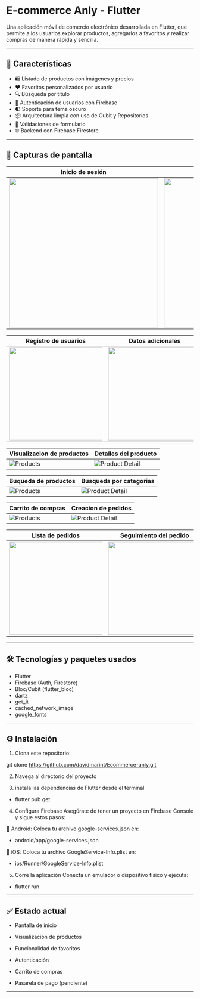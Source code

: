 # E-commerce Anly - Flutter

Una aplicación móvil de comercio electrónico desarrollada en Flutter, que permite a los usuarios explorar productos, agregarlos a favoritos y realizar compras de manera rápida y sencilla.

---

## 🚀 Características

- 🛍️ Listado de productos con imágenes y precios
- ❤️ Favoritos personalizados por usuario
- 🔍 Búsqueda por título
- 👤 Autenticación de usuarios con Firebase
- 🌓 Soporte para tema oscuro
- 📦 Arquitectura limpia con uso de Cubit y Repositorios
- 🧪 Validaciones de formulario
- 🌐 Backend con Firebase Firestore

---

## 📸 Capturas de pantalla


| Inicio de sesión | Verificación |
|-----------------------|---------------------|
| <img src="images/sesion.png" width="400">  | <img src="images/contraseña.png" width="400"> |

| Registro de usuarios | Datos adicionales  |
|----------------------|------------------------|
| <img src="images/registro.png" width="250"> | <img src="images/genero.png" width="250">  |

| Visualizacion de productos | Detalles del producto  |
|----------------------|------------------------|
| ![Products](images/inicio.png) | ![Product Detail](images/detalle.png) |

| Buqueda de productos | Busqueda por categorias  |
|----------------------|------------------------|
| ![Products](images/buscador.png) | ![Product Detail](images/categorias.png) |

| Carrito de compras | Creacion de pedidos  |
|----------------------|------------------------|
| ![Products](images/carro.png) | ![Product Detail](images/realizado.png) |

| Lista de pedidos | Seguimiento del pedido  |
|----------------------|------------------------|
|<img src="images/seguimiento.png" width="250">   | <img src="images/pedido.png" width="250"> |


---

## 🛠️ Tecnologías y paquetes usados

- Flutter
- Firebase (Auth, Firestore)
- Bloc/Cubit (flutter_bloc)
- dartz
- get_it
- cached_network_image
- google_fonts

---

## ⚙️ Instalación

1. Clona este repositorio:

git clone https://github.com/davidmarint/Ecommerce-anly.git

2. Navega al directorio del proyecto

3. instala las dependencias de Flutter desde el terminal 

 - flutter pub get

4. Configura Firebase
Asegúrate de tener un proyecto en Firebase Console y sigue estos pasos:

🔹 Android:
Coloca tu archivo google-services.json en:

- android/app/google-services.json

🔹 iOS:
Coloca tu archivo GoogleService-Info.plist en:

- ios/Runner/GoogleService-Info.plist

5. Corre la aplicación
Conecta un emulador o dispositivo físico y ejecuta:

- flutter run

---

## ✅ Estado actual
- Pantalla de inicio

- Visualización de productos

- Funcionalidad de favoritos

- Autenticación

- Carrito de compras

-  Pasarela de pago (pendiente)

---
